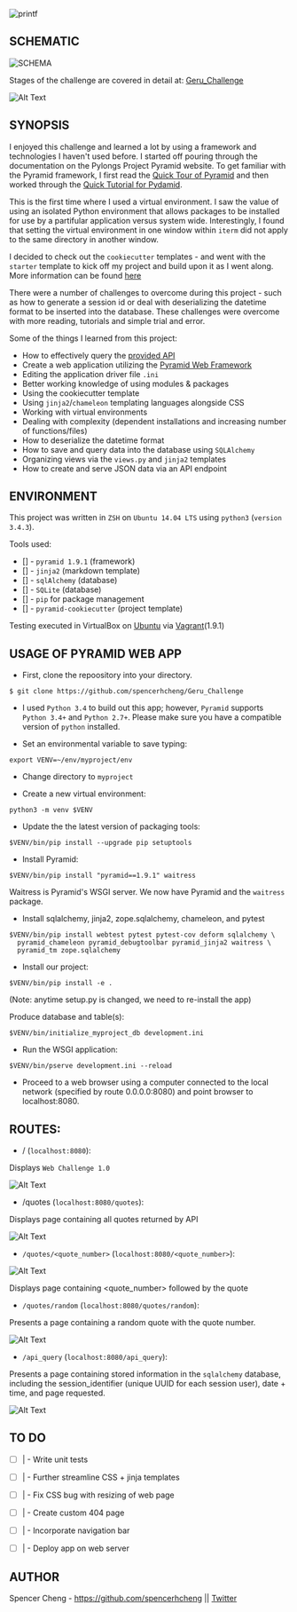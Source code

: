 ![printf](https://i.imgur.com/lpnL8nd.png)

## SCHEMATIC
![SCHEMA](https://i.imgur.com/4Y1HRWC.png)

Stages of the challenge are covered in detail at:
[Geru_Challenge](https://gist.github.com/flaviogeru/53a739e35e1523a39bf3e7a95d177918)

![Alt Text](https://media.giphy.com/media/cIsRhzdUL6DYUBWho3/giphy.gif)

## SYNOPSIS
I enjoyed this challenge and learned a lot by using a framework and technologies I haven't used before. I started off pouring through the documentation on the Pylongs Project Pyramid website. To get familiar with the Pyramid framework, I first read the [Quick Tour of Pyramid](https://docs.pylonsproject.org/projects/pyramid/en/latest/quick_tour.html) and then worked through the [Quick Tutorial for Pydamid](https://docs.pylonsproject.org/projects/pyramid/en/latest/quick_tutorial/index.html).

This is the first time where I used a virtual environment. I saw the value of using an isolated Python environment that allows packages to be installed for use by a partifular application versus system wide. Interestingly, I found that setting the virtual environment in one window within `iterm` did not apply to the same directory in another window.

I decided to check out the `cookiecutter` templates - and went with the `starter` template to kick off my project and build upon it as I went along. More information can be found [here](https://github.com/Pylons/pyramid-cookiecutter-starter)

There were a number of challenges to overcome during this project - such as how to generate a session id or deal with deserializing the datetime format to be inserted into the database. 
These challenges were overcome with more reading, tutorials and simple trial and error.

Some of the things I learned from this project:
- How to effectively query the [provided API](https://1c22eh3aj8.execute-api.us-east-1.amazonaws.com/challenge/quotes)
- Create a web application utilizing the [Pyramid Web Framework](https://docs.pylonsproject.org/projects/pyramid/en/latest/index.html#)
- Editing the application driver file `.ini`
- Better working knowledge of using modules & packages
- Using the cookiecutter template
- Using `jinja2`/`chameleon` templating languages alongside CSS
- Working with virtual environments
- Dealing with complexity (dependent installations and increasing number of functions/files)
- How to deserialize the datetime format
- How to save and query data into the database using `SQLAlchemy`
- Organizing views via the `views.py` and `jinja2` templates
- How to create and serve JSON data via an API endpoint

## ENVIRONMENT

This project was written in `ZSH` on `Ubuntu 14.04 LTS` using `python3` (`version 3.4.3`).

Tools used:
* [] - `pyramid 1.9.1` (framework)
* [] - `jinja2` (markdown template)
* [] - `sqlAlchemy` (database)
* [] - `SQLite` (database)
* [] - `pip` for package management
* [] - `pyramid-cookiecutter` (project template) 

Testing executed in VirtualBox on [Ubuntu](https://atlas.hashicorp.com/ubuntu/boxes/trusty64) via [Vagrant](https://www.vagrantup.com/)(1.9.1)


## USAGE OF PYRAMID WEB APP
- First, clone the repoository into your directory.
```
$ git clone https://github.com/spencerhcheng/Geru_Challenge
```

- I used `Python 3.4` to build out this app; however, `Pyramid` supports `Python 3.4+` and `Python 2.7+`. Please make sure you have a compatible version of `python` installed.

- Set an environmental variable to save typing:
```
export VENV=~/env/myproject/env
```

- Change directory to `myproject`

- Create a new virtual environment:
```
python3 -m venv $VENV
```

- Update the the latest version of packaging tools:
```
$VENV/bin/pip install --upgrade pip setuptools
```

- Install Pyramid:
```
$VENV/bin/pip install "pyramid==1.9.1" waitress
```
Waitress is Pyramid's WSGI server. We now have Pyramid and the `waitress` package.

- Install sqlalchemy, jinja2, zope.sqlalchemy, chameleon, and pytest
```
$VENV/bin/pip install webtest pytest pytest-cov deform sqlalchemy \
  pyramid_chameleon pyramid_debugtoolbar pyramid_jinja2 waitress \
  pyramid_tm zope.sqlalchemy
```

- Install our project:
```
$VENV/bin/pip install -e .
```
 (Note: anytime setup.py is changed, we need to re-install the app)

Produce database and table(s):
```
$VENV/bin/initialize_myproject_db development.ini
```

- Run the WSGI application:
```
$VENV/bin/pserve development.ini --reload
```

- Proceed to a web browser using a computer connected to the local network (specified by route 0.0.0.0:8080) and point browser to localhost:8080.

## ROUTES:
- / (`localhost:8080`):

Displays `Web Challenge 1.0`

![Alt Text](https://media.giphy.com/media/8OYSzlFu6E9wJw4UWX/giphy.gif)

- /quotes (`localhost:8080/quotes`):

Displays page containing all quotes returned by API

![Alt Text](https://media.giphy.com/media/14SAwXrAXgNwZDthAg/giphy.gif)

- `/quotes/<quote_number>` (`localhost:8080/<quote_number>`):

![Alt Text](https://media.giphy.com/media/XHUxy4pO0nKI0iXlN9/giphy.gif)

Displays page containing <quote_number> followed by the quote
- `/quotes/random` (`localhost:8080/quotes/random`):

Presents a page containing a random quote with the quote number.

![Alt Text](https://media.giphy.com/media/2tOsgFEQCAONDpMmpg/giphy.gif)

- `/api_query` (`localhost:8080/api_query`):

Presents a page containing stored information in the `sqlalchemy` database, including the session_identifier (unique UUID for each session user), date + time, and page requested.

![Alt Text](https://media.giphy.com/media/y7YOI5UWSwz3m4PHJL/giphy.gif)

## TO DO

- [ ] | - Write unit tests
- [ ] | - Further streamline CSS + jinja templates
- [ ] | - Fix CSS bug with resizing of web page
- [ ] | - Create custom 404 page
- [ ] | - Incorporate navigation bar
- [ ] | - Deploy app on web server


## AUTHOR
Spencer Cheng - https://github.com/spencerhcheng || [Twitter](https://twitter.com/spencerhcheng)

